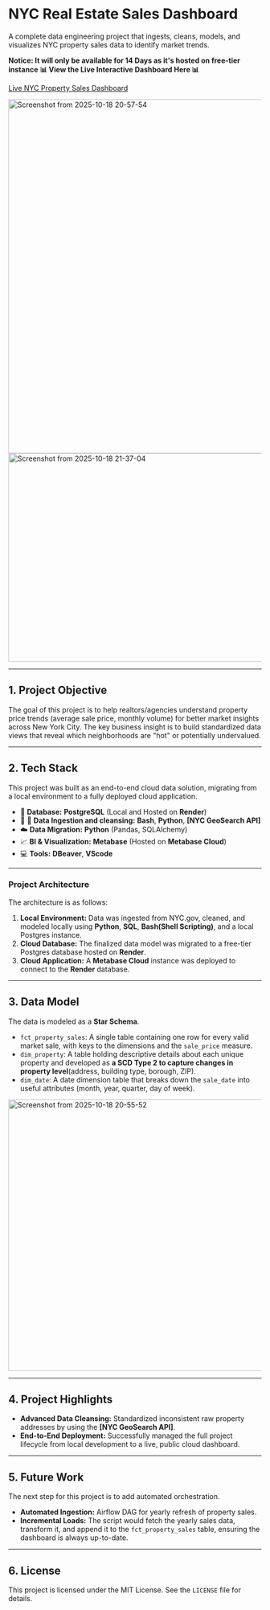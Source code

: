 # NYC Real Estate Sales Dashboard

A complete data engineering project that ingests, cleans, models, and visualizes NYC property sales data to identify market trends.

**Notice: It will only be available for 14 Days as it's hosted on free-tier instance**
**📊 View the Live Interactive Dashboard Here 📊**

[Live NYC Property Sales Dashboard](https://giant-swim.metabaseapp.com/public/dashboard/1311632e-f703-4193-8fb1-191104e922b0)



<img width="1089" height="704" alt="Screenshot from 2025-10-18 20-57-54" src="https://github.com/user-attachments/assets/b741e374-0a32-49c2-9258-17698fb79ef8" />
<img width="1081" height="415" alt="Screenshot from 2025-10-18 21-37-04" src="https://github.com/user-attachments/assets/7c8630fc-c33f-4e05-815c-e81e80515d02" />


---

## 1. Project Objective

The goal of this project is to help realtors/agencies understand property price trends (average sale price, monthly volume) for better market insights across New York City.
The key business insight is to build standardized data views that reveal which neighborhoods are "hot" or potentially undervalued.

---

## 2. Tech Stack

This project was built as an end-to-end cloud data solution, migrating from a local environment to a fully deployed cloud application.

* 🐘 **Database:** **PostgreSQL** (Local and Hosted on **Render**)
* 🐍 🐚 **Data Ingestion and cleansing:** **Bash**, **Python**, **[NYC GeoSearch API]**
* ☁️ **Data Migration:** **Python** (Pandas, SQLAlchemy)
* 📈 **BI & Visualization:** **Metabase** (Hosted on **Metabase Cloud**)
* 💻 **Tools:** **DBeaver**, **VScode**

---

### Project Architecture

The architecture is as follows:

1.  **Local Environment:** Data was ingested from NYC.gov, cleaned, and modeled locally using **Python**, **SQL**, **Bash(Shell Scripting)**, and a local Postgres instance.
2.  **Cloud Database:** The finalized data model was migrated to a free-tier Postgres database hosted on **Render**.
3.  **Cloud Application:** A **Metabase Cloud** instance was deployed to connect to the **Render** database.

---

## 3. Data Model

The data is modeled as a **Star Schema**.

* `fct_property_sales`: A single table containing one row for every valid market sale, with keys to the dimensions and the `sale_price` measure.
* `dim_property`: A table holding descriptive details about each unique property and developed as **a SCD Type 2 to capture changes in property level**(address, building type, borough, ZIP).
* `dim_date`: A date dimension table that breaks down the `sale_date` into useful attributes (month, year, quarter, day of week).


<img width="1019" height="540" alt="Screenshot from 2025-10-18 20-55-52" src="https://github.com/user-attachments/assets/e79f892d-3fe2-4005-9c39-bd83bcf5639d" />


---

## 4. Project Highlights

* **Advanced Data Cleansing:** Standardized inconsistent raw property addresses by using the **[NYC GeoSearch API]**.
* **End-to-End Deployment:** Successfully managed the full project lifecycle from local development to a live, public cloud dashboard.

---

## 5. Future Work

The next step for this project is to add automated orchestration.

* **Automated Ingestion:** Airflow DAG for yearly refresh of property sales.
* **Incremental Loads:** The script would fetch the yearly sales data, transform it, and append it to the `fct_property_sales` table, ensuring the dashboard is always up-to-date.

---

## 6. License

This project is licensed under the MIT License. See the `LICENSE` file for details.
